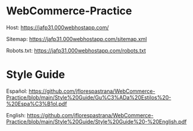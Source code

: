 # WebCommerce-Practice

Host: https://jafp31.000webhostapp.com/

Sitemap: https://jafp31.000webhostapp.com/sitemap.xml

Robots.txt: https://jafp31.000webhostapp.com/robots.txt

# Style Guide

Español: https://github.com/jflorespastrana/WebCommerce-Practice/blob/main/Style%20Guide/Gu%C3%ADa%20Estilos%20-%20Espa%C3%B1ol.pdf

English: https://github.com/jflorespastrana/WebCommerce-Practice/blob/main/Style%20Guide/Style%20Guide%20-%20English.pdf
